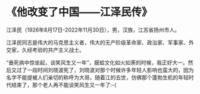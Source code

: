 # 《他改变了中国——江泽民传》
江泽民（1926年8月17日-2022年11月30日），男，汉族，江苏省扬州市人。

江泽民同志是伟大的马克思主义者，伟大的无产阶级革命家、政治家、军事家、外交家，久经考验的共产主义战士。

“垂死病中惊坐起，谈笑风生又一年”，膜蛤文化如火如荼的时候，我正好大一。然后又过了一段时间刘晓波死了，刘晓波对那个时候许多年轻人影响也蛮大的，因为名字不能提被人们亲切的称呼为大哥。随着江的去世，仿佛那个蓬勃生机的年轻时代结束了，那个老人再不能谈笑风生又一年了:-( 
